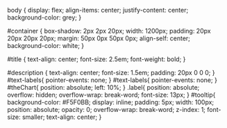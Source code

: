 body {
    display: flex;
    align-items: center;
    justify-content: center;
    background-color: grey;
  }
  
  #container {
    box-shadow: 2px 2px 20px;
    width: 1200px;
    padding: 20px 20px 20px 20px;
    margin: 50px 0px 50px 0px;
    align-self: center;
    background-color: white;
  }
  
  #title {
      text-align: center;
      font-size: 2.5em;
      font-weight: bold;
  }
  
  #description {
      text-align: center;
      font-size: 1.5em;
      padding: 20px 0 0 0;
  }
  #text-labels{
    pointer-events: none;
  }
  #text-labels{
    pointer-events: none;
  }
  #theChart{
      position: absolute;
      left: 10%;
  }
  .label{
      position: absolute;
      overflow: hidden;
      overflow-wrap: break-word;
      font-size: 13px;
  }
  #tooltip{
      background-color: #F5F0BB;
      display: inline;
      padding: 5px;
      width: 100px;
      position: absolute;
      opacity: 0;
      overflow-wrap: break-word;
      z-index: 1;
      font-size: smaller;
      text-align: center;
  }
  
